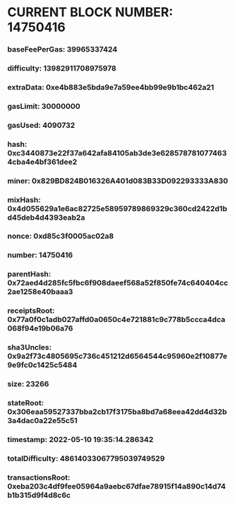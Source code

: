 # CURRENT BLOCK NUMBER: 14750416

### baseFeePerGas: 39965337424
### difficulty: 13982911708975978
### extraData: 0xe4b883e5bda9e7a59ee4bb99e9b1bc462a21
### gasLimit: 30000000
### gasUsed: 4090732
### hash: 0xc3440873e22f37a642afa84105ab3de3e6285787810774634cba4e4bf361dee2
### miner: 0x829BD824B016326A401d083B33D092293333A830
### mixHash: 0x4d055629a1e6ac82725e58959789869329c360cd2422d1bd45deb4d4393eab2a
### nonce: 0xd85c3f0005ac02a8
### number: 14750416
### parentHash: 0x72aed4d285fc5fbc6f908daeef568a52f850fe74c640404cc2ae1258e40baaa3
### receiptsRoot: 0x77a0f0c1adb027affd0a0650c4e721881c9c778b5ccca4dca068f94e19b06a76
### sha3Uncles: 0x9a2f73c4805695c736c451212d6564544c95960e2f10877e9e9fc0c1425c5484
### size: 23266
### stateRoot: 0x306eaa59527337bba2cb17f3175ba8bd7a68eea42dd4d32b3a4dac0a22e55c51
### timestamp: 2022-05-10 19:35:14.286342
### totalDifficulty: 48614033067795039749529
### transactionsRoot: 0xeba203c4df9fee05964a9aebc67dfae78915f14a890c14d74b1b315d9f4d8c6c

